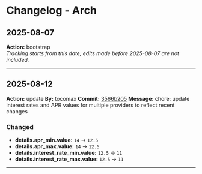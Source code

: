 # Changelog - Arch

## 2025-08-07
**Action:** bootstrap  
*Tracking starts from this date; edits made before 2025-08-07 are not included.*

---
## 2025-08-12
**Action:** update
**By:** tocomax
**Commit:** [3566b205](https://github.com/your-repo/commit/3566b205)
**Message:** chore: update interest rates and APR values for multiple providers to reflect recent changes

### Changed
- **details.apr_min.value:** `14` → `12.5`
- **details.apr_max.value:** `14` → `12.5`
- **details.interest_rate_min.value:** `12.5` → `11`
- **details.interest_rate_max.value:** `12.5` → `11`

---
